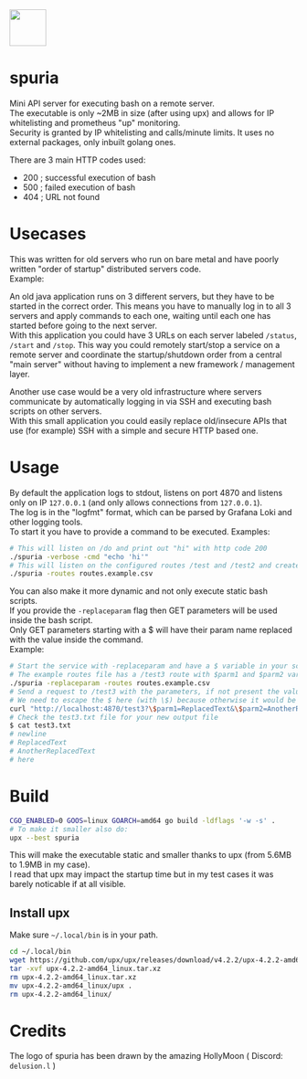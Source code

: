 <img src="https://luctus.at/logos/spuria.png" width="64" />

# spuria

Mini API server for executing bash on a remote server.  
The executable is only ~2MB in size (after using upx) and allows for IP whitelisting and prometheus "up" monitoring.  
Security is granted by IP whitelisting and calls/minute limits. It uses no external packages, only inbuilt golang ones.

There are 3 main HTTP codes used:

 - 200 ; successful execution of bash
 - 500 ; failed execution of bash
 - 404 ; URL not found


# Usecases

This was written for old servers who run on bare metal and have poorly written "order of startup" distributed servers code.  
Example:

An old java application runs on 3 different servers, but they have to be started in the correct order. This means you have to manually log in to all 3 servers and apply commands to each one, waiting until each one has started before going to the next server.  
With this application you could have 3 URLs on each server labeled `/status`, `/start` and `/stop`. This way you could remotely start/stop a service on a remote server and coordinate the startup/shutdown order from a central "main server" without having to implement a new framework / management layer.

Another use case would be a very old infrastructure where servers communicate by automatically logging in via SSH and executing bash scripts on other servers.  
With this small application you could easily replace old/insecure APIs that use (for example) SSH with a simple and secure HTTP based one.


# Usage

By default the application logs to stdout, listens on port 4870 and listens only on IP `127.0.0.1` (and only allows connections from `127.0.0.1`).  
The log is in the "logfmt" format, which can be parsed by Grafana Loki and other logging tools.  
To start it you have to provide a command to be executed. Examples:  

```bash
# This will listen on /do and print out "hi" with http code 200
./spuria -verbose -cmd "echo 'hi'"
# This will listen on the configured routes /test and /test2 and create files if accessed
./spuria -routes routes.example.csv
```

You can also make it more dynamic and not only execute static bash scripts.  
If you provide the `-replaceparam` flag then GET parameters will be used inside the bash script.  
Only GET parameters starting with a $ will have their param name replaced with the value inside the command.  
Example:

```bash
# Start the service with -replaceparam and have a $ variable in your script
# The example routes file has a /test3 route with $parm1 and $parm2 variables
./spuria -replaceparam -routes routes.example.csv
# Send a request to /test3 with the parameters, if not present the values won't be replaced
# We need to escape the $ here (with \$) because otherwise it would be replaced before execution, in your browser you wouldn't need the forwardslashes
curl "http://localhost:4870/test3?\$parm1=ReplacedText&\$parm2=AnotherReplacedText"
# Check the test3.txt file for your new output file
$ cat test3.txt
# newline
# ReplacedText
# AnotherReplacedText
# here
```


# Build

```bash
CGO_ENABLED=0 GOOS=linux GOARCH=amd64 go build -ldflags '-w -s' .
# To make it smaller also do:
upx --best spuria
```

This will make the executable static and smaller thanks to upx (from 5.6MB to 1.9MB in my case).  
I read that upx may impact the startup time but in my test cases it was barely noticable if at all visible.


## Install upx

Make sure `~/.local/bin` is in your path.

```bash
cd ~/.local/bin
wget https://github.com/upx/upx/releases/download/v4.2.2/upx-4.2.2-amd64_linux.tar.xz
tar -xvf upx-4.2.2-amd64_linux.tar.xz
rm upx-4.2.2-amd64_linux.tar.xz
mv upx-4.2.2-amd64_linux/upx .
rm upx-4.2.2-amd64_linux/
```


# Credits

The logo of spuria has been drawn by the amazing HollyMoon ( Discord: `delusion.l` )
